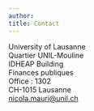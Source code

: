 ```yaml
---
author: 
title: Contact
---
```


University of Lausanne \
Quartier UNIL-Mouline \
IDHEAP Building\
Finances publiques\
Office : 1302\
CH-1015 Lausanne\
[nicola.mauri@unil.ch](mailto:nicola.mauri@unil.ch)